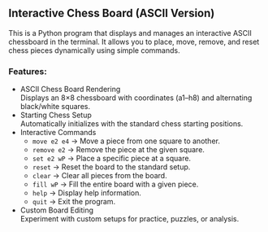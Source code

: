 ## Interactive Chess Board (ASCII Version)
This is a Python program that displays and manages an interactive ASCII chessboard in the terminal. It allows you to place, move, remove, and reset chess pieces dynamically using simple commands.

### Features:
- ASCII Chess Board Rendering  
Displays an 8×8 chessboard with coordinates (a1–h8) and alternating black/white squares.
- Starting Chess Setup  
Automatically initializes with the standard chess starting positions.
- Interactive Commands
  - `move e2 e4` → Move a piece from one square to another.
  - `remove e2` → Remove the piece at the given square.
  - `set e2 wP` → Place a specific piece at a square.
  - `reset` → Reset the board to the standard setup.
  - `clear` → Clear all pieces from the board.
  - `fill wP` → Fill the entire board with a given piece.
  - `help` → Display help information.
  - `quit` → Exit the program.
- Custom Board Editing  
Experiment with custom setups for practice, puzzles, or analysis.

